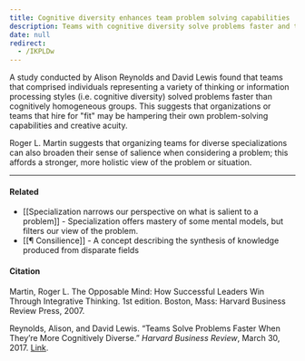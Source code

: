 ```yaml
---
title: Cognitive diversity enhances team problem solving capabilities
description: Teams with cognitive diversity solve problems faster and think more creatively than homogeneous groups, showing the value of diverse thinking styles in improving team performance and problem-solving.
date: null
redirect:
  - /IKPLDw
---
```


A study conducted by Alison Reynolds and David Lewis found that teams that comprised individuals representing a variety of thinking or information processing styles (i.e. cognitive diversity) solved problems faster than cognitively homogeneous groups. This suggests that organizations or teams that hire for "fit" may be hampering their own problem-solving capabilities and creative acuity.

Roger L. Martin suggests that organizing teams for diverse specializations can also broaden their sense of salience when considering a problem; this affords a stronger, more holistic view of the problem or situation.

---

#### Related

- [[Specialization narrows our perspective on what is salient to a problem]] - Specialization offers mastery of some mental models, but filters our view of the problem.
- [[¶ Consilience]] - A concept describing the synthesis of knowledge produced from disparate fields

#### Citation

Martin, Roger L. The Opposable Mind: How Successful Leaders Win Through Integrative Thinking. 1st edition. Boston, Mass: Harvard Business Review Press, 2007.

Reynolds, Alison, and David Lewis. “Teams Solve Problems Faster When They’re More Cognitively Diverse.” _Harvard Business Review_, March 30, 2017. [Link](https://hbr.org/2017/03/teams-solve-problems-faster-when-theyre-more-cognitively-diverse).
